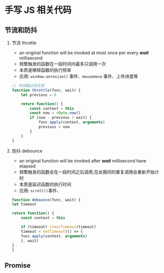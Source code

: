 # 手写 JS 相关代码

## 节流和防抖

1. 节流 throttle
   - an original function will be invoked at most once per every **_wait_** millisecond
   - 频繁触发的函数在一段时间内最多只调用一次
   - 本质是稀释函数的执行频率
   - 应用: `window.onresize()` 事件、`mousemove` 事件、上传进度等

    ``` javascript
    // 时间戳比较实现
    function throttle(func, wait) {
        let previous = 0

        return function() {
            const context = this
            const now = +Date.now()
            if (now - previous > wait) {
                func.apply(context, arguments)
                previous = now
            }
        }
    }
    ```

2. 防抖 debounce
   - an original function will be invoked after **_wait_** millisecond have elapsed
   - 频繁触发的函数会在一段时间之后调用,在此期间的重复调用会重新开始计时
   - 本质是延迟函数的执行时间
   - 应用: `scroll()`事件、

    ```javascript
    function debounce(func, wait) {
    let timeout

    return function() {
        const context = this

        if (timeout) clearTimeout(timeout)
        timeout = setTimeout(() => {
        func.apply(context, arguments)
        }, wait)
    }
    }
    ```

## Promise
